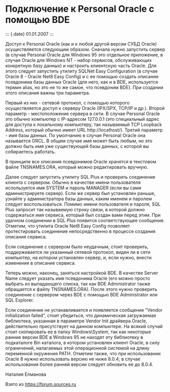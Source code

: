 Подключение к Personal Oracle с помощью BDE
===========================================

::: {.date}
01.01.2007
:::

Доступ к Personаl Oracle (как и к любой другой версии СУБД Oracle)
осуществляется следующим образом. Сначала нужно запустить сервер (в
случае Personal Oracle для Windows 95 это отдельное приложение, в случае
Oracle для Windows NT - набор сервисов, обслуживающих конкретную базу
данных) и настроить клиентскую часть Oracle. Для этого следует запустить
утилиту SQLNet Easy Configuration (в случае Oracle 8 - Oracle Net8 Easy
Config) и с ее помощью создать описание псевдонима базы данных Oracle
(для него, как и в BDE, используется термин alias, но это не то же
самое, что псевдоним BDE). При создании этого описания важны три
параметра.

Первый из них - сетевой протокол, с помощью которого осуществляется
доступ к серверу Oracle (IPX/SPX, TCP/IP и др.). Второй параметр -
местоположение сервера в сети. В случае Personal Oracle это обычно
компьютер с IP-адресом 127.0.0.1 (это специальный адрес для доступа к
локальному компьютеру, так называемый TCP Loopback Address, который
обычно имеет URL http://localhost/). Третий параметр - имя базы данных.
По умолчанию в случае Personal Oracle она называется ORCL. В общем
случае имя может быть любым, но это должно быть имя уже существующей
базы данных, с которой вы собираетесь работать.

В принципе все описания псевдонимов Oracle хранятся в текстовом файле
TNSNAMES.ORA, который можно редактировать вручную.

Далее следует запустить утилиту SQL Plus и проверить соединение клиента
с сервером. Обычно в качестве имени пользователя используется имя SYSTEM
и пароль MANAGER (если вы сами администрируете сервер). Если же сервер
был установлен раньше, узнайте у администратора базы данных, каким
именем и паролем следует воспользоваться. Помимо имени пользователя и
пароля, SQL Plus запросит так называемую строку связи, в которой должно
содержаться имя сервиса, который был создан вами перед этим. При удачном
соединении в SQL Plus появится соответствующее сообщение. Отметим, что
утилита Oracle Net8 Easy Config позволяет протестировать соединение
непосредственно в процессе создания описания сервиса.

Если соединение с сервером было неудачным, стоит проверить,
поддерживается ли указанный сетевой протокол, виден ли в сети компьютер,
на котором установлен сервер, и, если нужно, внести изменения в описание
сервиса.

Теперь можно, наконец, заняться настройкой BDE. В качестве Server Name
следует указать имя псевдонима Oracle (его можно просто выбрать из
выпадающего списка, так как BDE Administrator также обращается к файлу
TNSNAMES.ORA). После этого нужно проверить соединение с сервером через
BDE с помощью BDE Administrator или SQL Explorer.

Если соединение не устанавливается и появляется сообщение \"Vendor
initialization failed\", стоит убедиться, что динамическая загружаемая
библиотека, указанная в параметре Vendor Init драйвера Oracle,
действительно присутствует на данном компьютере. На всякий случай стоит
скопировать ее в папку Windows\\System, так как некоторые ранние версии
BDE в Windows 95 не находят эту библиотеку в подкаталоге Bin каталога, в
котором установлен клиент Oracle, в силу ограничений, налагаемых этой
операционной системой на длину переменной окружения PATH. Отметим также,
что при использовании Oracle 8 нужно использовать версию не ниже 8.0.4;
в случае использования более ранней версии следует обновить ее до 8.0.4.

Наталия Елманова

Взято из <https://forum.sources.ru>
